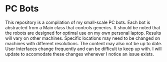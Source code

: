 PC Bots
=======

This repository is a compilation of my small-scale PC bots. Each bot is abstracted from a Main class that controls generics. It should be noted that the robots are designed for optimal use on my own personal laptop. Results will vary on other machines. Specific locations may need to be changed on machines with different resolutions. The content may also not be up to date. User Interfaces change frequently and can be difficult to keep up with. I will update to accomodate these changes whenever I notice an issue exists.
